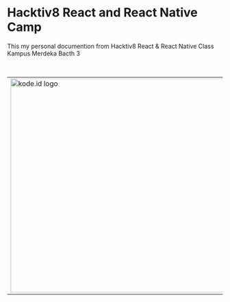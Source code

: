 <style>
td, th {
   border: none!important;
}
</style>

# Hacktiv8 React and React Native Camp

This my personal documention from Hacktiv8 React &amp; React Native Class Kampus Merdeka Bacth 3

<br/>

<div style="display">

<table>
<tr>
<td><a href="https://www.kode.id" target="_blank"><img src="https://import.cdn.thinkific.com/236035/LOeri7TYTomO5itkgBT8_Logo-Kode-2020-dark.png" width="500px" alt="kode.id logo"></a></td>
<td><a href="https://kampusmerdeka.kemdikbud.go.id" target="_blank"><img src="https://stmikgici.ac.id/wp-content/uploads/2020/09/MASTER.png" width="400px" alt="kampus merdeka logo"></a></td>
</tr>
</table>

</div>
